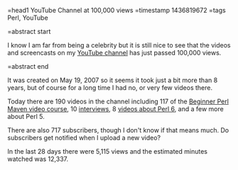 =head1 YouTube Channel at 100,000 views
=timestamp 1436819672
=tags Perl, YouTube

=abstract start

I know I am far from being a celebrity but it is still nice to see that the videos and
screencasts on my [YouTube channel](https://www.youtube.com/user/gabor529) has just passed 100,000 views.

=abstract end

It was created on May 19, 2007 so it seems it took just a bit more than 8 years, but of course for a long time I had
no, or very few videos there.

Today there are 190 videos in the channel including 117 of the
[Beginner Perl Maven video course](https://perlmaven.com/beginner-perl-maven-video-course),
10 [interviews](https://perlmaven.com/search/interview),
8 [videos about Perl 6](/perl6), and a few more about Perl 5.

There are also 717 subscribers, though I don't know if that means much. Do subscribers get notified when
I upload a new video?

In the last 28 days there were 5,115 views and the estimated minutes watched was 12,337.

